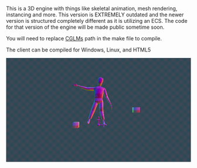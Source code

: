 This is a 3D engine with things like skeletal animation, mesh rendering, instancing and more. This version is EXTREMELY outdated and the newer version is structured completely different as it is utilizing an ECS. The code for that version of the engine will be made public sometime soon.

You will need to replace [CGLMs](https://github.com/recp/cglm) path in the make file to compile.

The client can be compiled for Windows, Linux, and HTML5

![](client/res/preview.gif)
